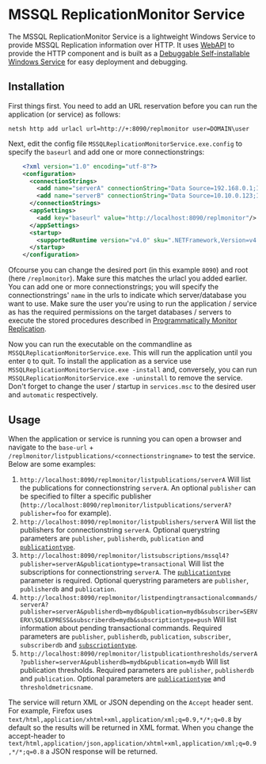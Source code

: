 MSSQL ReplicationMonitor Service
=================

The MSSQL ReplicationMonitor Service is a lightweight Windows Service to provide MSSQL Replication information over HTTP. It uses [WebAPI](http://www.asp.net/web-api) to provide the HTTP component and is built as a [Debuggable Self-installable Windows Service](http://geekswithblogs.net/BlackRabbitCoder/archive/2011/03/01/c-toolbox-debug-able-self-installable-windows-service-template-redux.aspx) for easy deployment and debugging.

## Installation

First things first. You need to add an URL reservation before you can run the application (or service) as follows:

`netsh http add urlacl url=http://+:8090/replmonitor user=DOMAIN\user`

Next, edit the config file `MSSQLReplicationMonitorService.exe.config` to specify the `baseurl` and add one or more connectionstrings:

```xml
    <?xml version="1.0" encoding="utf-8"?>
    <configuration>
      <connectionStrings>
        <add name="serverA" connectionString="Data Source=192.168.0.1;Initial Catalog=distribution;Integrated Security=SSPI;"/>
        <add name="serverB" connectionString="Data Source=10.10.0.123;Initial Catalog=distribution;Integrated Security=SSPI;"/>
      </connectionStrings>
      <appSettings>
        <add key="baseurl" value="http://localhost:8090/replmonitor"/>
      </appSettings>
      <startup>
        <supportedRuntime version="v4.0" sku=".NETFramework,Version=v4.5"/>
      </startup>
    </configuration>
```

Ofcourse you can change the desired port (in this example `8090`) and root (here `/replmonitor`). Make sure this matches the urlacl you added earlier. You can add one or more connectionstrings; you will specify the connectionstrings' `name` in the urls to indicate which server/database you want to use. Make sure the user you're using to run the application / service as has the required permissions on the target databases / servers to execute the stored procedures described in [Programmatically Monitor Replication](http://technet.microsoft.com/en-us/library/ms147874.aspx).

Now you can run the executable on the commandline as `MSSQLReplicationMonitorService.exe`. This will run the application until you enter `Q` to quit. To install the application as a service use `MSSQLReplicationMonitorService.exe -install` and, conversely, you can run `MSSQLReplicationMonitorService.exe -uninstall` to remove the service. Don't forget to change the user / startup in `services.msc` to the desired user and `automatic` respectively.

## Usage

When the application or service is running you can open a browser and navigate to the `base-url` + `/replmonitor/listpublications/<connectionstringname>` to test the service. Below are some examples:

1. `http://localhost:8090/replmonitor/listpublications/serverA` Will list the publications for connectionstring `serverA`. An optional `publisher` can be specified to filter a specific publisher (`http://localhost:8090/replmonitor/listpublications/serverA?publisher=foo` for example).
2. `http://localhost:8090/replmonitor/listpublishers/serverA` Will list the publishers for connectionstring `serverA`. Optional querystring parameters are `publisher`, `publisherdb`, `publication` and [`publicationtype`](https://github.com/RobThree/NMSSQLReplication/blob/master/NMSSQLReplication/Enums/PublicationType.cs).
3. `http://localhost:8090/replmonitor/listsubscriptions/mssql4?publisher=serverA&publicationtype=transactional` Will list the subscriptions for connectionstring `serverA`. The [`publicationtype`](https://github.com/RobThree/NMSSQLReplication/blob/master/NMSSQLReplication/Enums/PublicationType.cs) parameter is required. Optional querystring parameters are `publisher`, `publisherdb` and `publication`.
4. `http://localhost:8090/replmonitor/listpendingtransactionalcommands/serverA?publisher=serverA&publisherdb=mydb&publication=mydb&subscriber=SERVERX\SQLEXPRESS&subscriberdb=mydb&subscriptiontype=push` Will list information about pending transactional commands. Required parameters are `publisher`, `publisherdb`, `publication`, `subscriber`, `subscriberdb` and [`subscriptiontype`](https://github.com/RobThree/NMSSQLReplication/blob/master/NMSSQLReplication/Enums/SubscriptionType.cs).
5. `http://localhost:8090/replmonitor/listpublicationthresholds/serverA?publisher=serverA&publisherdb=mydb&publication=mydb` Will list publication thresholds. Required parameters are `publisher`, `publisherdb` and `publication`. Optional parameters are [`publicationtype`](https://github.com/RobThree/NMSSQLReplication/blob/master/NMSSQLReplication/Enums/PublicationType.cs) and `thresholdmetricsname`.

The service will return XML or JSON depending on the `Accept` header sent. For example, Firefox uses `text/html,application/xhtml+xml,application/xml;q=0.9,*/*;q=0.8` by default so the results will be returned in XML format. When you change the accept-header to `text/html,application/json,application/xhtml+xml,application/xml;q=0.9,*/*;q=0.8` a JSON response will be returned.
